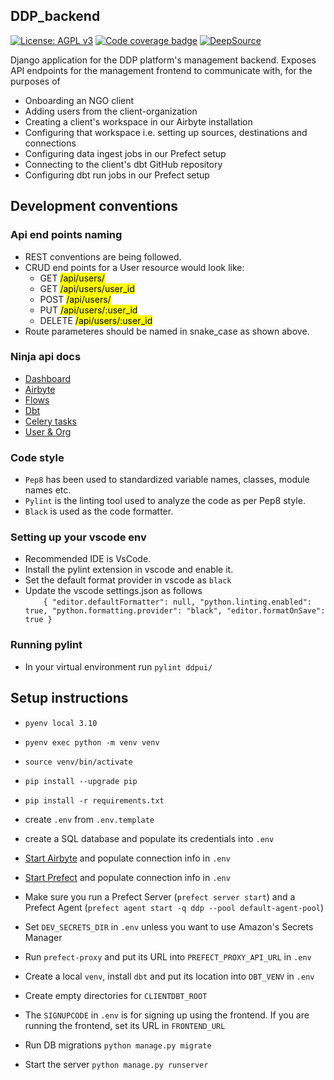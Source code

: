 ## DDP_backend

[![License: AGPL v3](https://img.shields.io/badge/License-AGPL%20v3-blue.svg)](https://www.gnu.org/licenses/agpl-3.0)
[![Code coverage badge](https://img.shields.io/codecov/c/github/DalgoT4D/DDP_backend/main.svg)](https://codecov.io/gh/dalgot4d/DDP_backend/branch/main)
[![DeepSource](https://app.deepsource.com/gh/dalgot4d/DDP_backend.svg/?label=active+issues&show_trend=true&token=H-ilF26v7GEjUlQa3hLfMhPy)](https://app.deepsource.com/gh/dalgot4d/DDP_backend/?ref=repository-badge)

Django application for the DDP platform's management backend. Exposes API endpoints for the management frontend to communicate with, for the purposes of

-   Onboarding an NGO client
-   Adding users from the client-organization
-   Creating a client's workspace in our Airbyte installation
-   Configuring that workspace i.e. setting up sources, destinations and connections
-   Configuring data ingest jobs in our Prefect setup
-   Connecting to the client's dbt GitHub repository
-   Configuring dbt run jobs in our Prefect setup

## Development conventions

### Api end points naming

-   REST conventions are being followed.
-   CRUD end points for a User resource would look like:
    -   GET <mark>/api/users/</mark>
    -   GET <mark>/api/users/user_id</mark>
    -   POST <mark>/api/users/</mark>
    -   PUT <mark>/api/users/:user_id</mark>
    -   DELETE <mark>/api/users/:user_id</mark>
-   Route parameteres should be named in snake_case as shown above.

### Ninja api docs

-   [Dashboard](https://api.dalgo.in/api/dashboard/docs)
-   [Airbyte](https://api.dalgo.in/api/airbyte/docs)
-   [Flows](https://api.dalgo.in/api/prefect/docs)
-   [Dbt](https://api.dalgo.in/api/dbt/docs)
-   [Celery tasks](https://api.dalgo.in/api/tasks/docs)
-   [User & Org](https://api.dalgo.in/api/docs)

### Code style

-   `Pep8` has been used to standardized variable names, classes, module names etc.
-   `Pylint` is the linting tool used to analyze the code as per Pep8 style.
-   `Black` is used as the code formatter.

### Setting up your vscode env

-   Recommended IDE is VsCode.
-   Install the pylint extension in vscode and enable it.
-   Set the default format provider in vscode as `black`
-   Update the vscode settings.json as follows<br>
    `    {
"editor.defaultFormatter": null,
"python.linting.enabled": true,
"python.formatting.provider": "black",
"editor.formatOnSave": true
}`

### Running pylint

-   In your virtual environment run `pylint ddpui/`

## Setup instructions

-   `pyenv local 3.10`

-   `pyenv exec python -m venv venv`

-   `source venv/bin/activate`

-   `pip install --upgrade pip`

-   `pip install -r requirements.txt`

-   create `.env` from `.env.template`

-   create a SQL database and populate its credentials into `.env`

-   [Start Airbyte](https://docs.airbyte.com/deploying-airbyte/local-deployment) and populate connection info in `.env`

-   [Start Prefect](https://docs.prefect.io/latest/getting-started/installation/) and populate connection info in `.env`

-   Make sure you run a Prefect Server (`prefect server start`) and a Prefect Agent (`prefect agent start -q ddp --pool default-agent-pool`)

-   Set `DEV_SECRETS_DIR` in `.env` unless you want to use Amazon's Secrets Manager

-   Run `prefect-proxy` and put its URL into `PREFECT_PROXY_API_URL` in `.env`

-   Create a local `venv`, install `dbt` and put its location into `DBT_VENV` in `.env`

-   Create empty directories for `CLIENTDBT_ROOT`

-   The `SIGNUPCODE` in `.env` is for signing up using the frontend. If you are running the frontend, set its URL in `FRONTEND_URL`

-   Run DB migrations `python manage.py migrate`

-   Start the server `python manage.py runserver`
